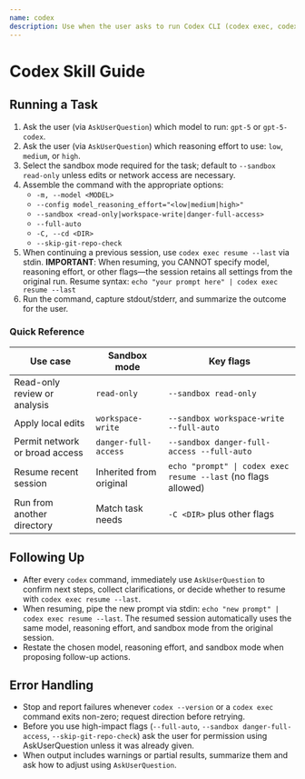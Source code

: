 ```yaml
---
name: codex
description: Use when the user asks to run Codex CLI (codex exec, codex resume) or references OpenAI Codex for code analysis, refactoring, or automated editing
---
```


# Codex Skill Guide

## Running a Task
1. Ask the user (via `AskUserQuestion`) which model to run: `gpt-5` or `gpt-5-codex`.
2. Ask the user (via `AskUserQuestion`) which reasoning effort to use: `low`, `medium`, or `high`.
3. Select the sandbox mode required for the task; default to `--sandbox read-only` unless edits or network access are necessary.
4. Assemble the command with the appropriate options:
   - `-m, --model <MODEL>`
   - `--config model_reasoning_effort="<low|medium|high>"`
   - `--sandbox <read-only|workspace-write|danger-full-access>`
   - `--full-auto`
   - `-C, --cd <DIR>`
   - `--skip-git-repo-check`
5. When continuing a previous session, use `codex exec resume --last` via stdin. **IMPORTANT**: When resuming, you CANNOT specify model, reasoning effort, or other flags—the session retains all settings from the original run. Resume syntax: `echo "your prompt here" | codex exec resume --last`
6. Run the command, capture stdout/stderr, and summarize the outcome for the user.

### Quick Reference
| Use case | Sandbox mode | Key flags |
| --- | --- | --- |
| Read-only review or analysis | `read-only` | `--sandbox read-only` |
| Apply local edits | `workspace-write` | `--sandbox workspace-write --full-auto` |
| Permit network or broad access | `danger-full-access` | `--sandbox danger-full-access --full-auto` |
| Resume recent session | Inherited from original | `echo "prompt" \| codex exec resume --last` (no flags allowed) |
| Run from another directory | Match task needs | `-C <DIR>` plus other flags |

## Following Up
- After every `codex` command, immediately use `AskUserQuestion` to confirm next steps, collect clarifications, or decide whether to resume with `codex exec resume --last`.
- When resuming, pipe the new prompt via stdin: `echo "new prompt" | codex exec resume --last`. The resumed session automatically uses the same model, reasoning effort, and sandbox mode from the original session.
- Restate the chosen model, reasoning effort, and sandbox mode when proposing follow-up actions.

## Error Handling
- Stop and report failures whenever `codex --version` or a `codex exec` command exits non-zero; request direction before retrying.
- Before you use high-impact flags (`--full-auto`, `--sandbox danger-full-access`, `--skip-git-repo-check`) ask the user for permission using AskUserQuestion unless it was already given.
- When output includes warnings or partial results, summarize them and ask how to adjust using `AskUserQuestion`.
